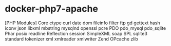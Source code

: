 # docker-php7-apache

[PHP Modules]
Core
ctype
curl
date
dom
fileinfo
filter
ftp
gd
gettext
hash
iconv
json
libxml
mbstring
mysqlnd
openssl
pcre
PDO
pdo_mysql
pdo_sqlite
Phar
posix
readline
Reflection
session
SimpleXML
soap
SPL
sqlite3
standard
tokenizer
xml
xmlreader
xmlwriter
Zend OPcache
zlib
